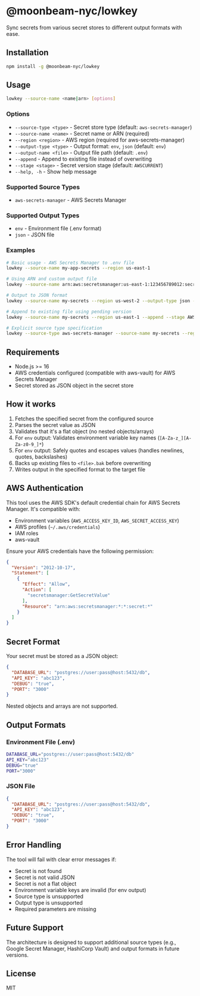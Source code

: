 # @moonbeam-nyc/lowkey

Sync secrets from various secret stores to different output formats with ease.

## Installation

```bash
npm install -g @moonbeam-nyc/lowkey
```

## Usage

```bash
lowkey --source-name <name|arn> [options]
```

### Options

- `--source-type <type>` - Secret store type (default: `aws-secrets-manager`)
- `--source-name <name>` - Secret name or ARN (required)
- `--region <region>` - AWS region (required for aws-secrets-manager)
- `--output-type <type>` - Output format: `env`, `json` (default: `env`)
- `--output-name <file>` - Output file path (default: `.env`)
- `--append` - Append to existing file instead of overwriting
- `--stage <stage>` - Secret version stage (default: `AWSCURRENT`)
- `--help, -h` - Show help message

### Supported Source Types

- `aws-secrets-manager` - AWS Secrets Manager

### Supported Output Types

- `env` - Environment file (.env format)
- `json` - JSON file

### Examples

```bash
# Basic usage - AWS Secrets Manager to .env file
lowkey --source-name my-app-secrets --region us-east-1

# Using ARN and custom output file
lowkey --source-name arn:aws:secretsmanager:us-east-1:123456789012:secret:my-secret-AbCdEf --region us-east-1 --output-name .env.local

# Output to JSON format
lowkey --source-name my-secrets --region us-west-2 --output-type json --output-name secrets.json

# Append to existing file using pending version
lowkey --source-name my-secrets --region us-east-1 --append --stage AWSPENDING

# Explicit source type specification
lowkey --source-type aws-secrets-manager --source-name my-secrets --region us-east-1
```

## Requirements

- Node.js >= 16
- AWS credentials configured (compatible with aws-vault) for AWS Secrets Manager
- Secret stored as JSON object in the secret store

## How it works

1. Fetches the specified secret from the configured source
2. Parses the secret value as JSON
3. Validates that it's a flat object (no nested objects/arrays)
4. For `env` output: Validates environment variable key names (`[A-Za-z_][A-Za-z0-9_]*`)
5. For `env` output: Safely quotes and escapes values (handles newlines, quotes, backslashes)
6. Backs up existing files to `<file>.bak` before overwriting
7. Writes output in the specified format to the target file

## AWS Authentication

This tool uses the AWS SDK's default credential chain for AWS Secrets Manager. It's compatible with:

- Environment variables (`AWS_ACCESS_KEY_ID`, `AWS_SECRET_ACCESS_KEY`)
- AWS profiles (`~/.aws/credentials`)
- IAM roles
- aws-vault

Ensure your AWS credentials have the following permission:
```json
{
  "Version": "2012-10-17",
  "Statement": [
    {
      "Effect": "Allow",
      "Action": [
        "secretsmanager:GetSecretValue"
      ],
      "Resource": "arn:aws:secretsmanager:*:*:secret:*"
    }
  ]
}
```

## Secret Format

Your secret must be stored as a JSON object:

```json
{
  "DATABASE_URL": "postgres://user:pass@host:5432/db",
  "API_KEY": "abc123",
  "DEBUG": "true",
  "PORT": "3000"
}
```

Nested objects and arrays are not supported.

## Output Formats

### Environment File (.env)

```bash
DATABASE_URL="postgres://user:pass@host:5432/db"
API_KEY="abc123"
DEBUG="true"
PORT="3000"
```

### JSON File

```json
{
  "DATABASE_URL": "postgres://user:pass@host:5432/db",
  "API_KEY": "abc123",
  "DEBUG": "true",
  "PORT": "3000"
}
```

## Error Handling

The tool will fail with clear error messages if:
- Secret is not found
- Secret is not valid JSON
- Secret is not a flat object
- Environment variable keys are invalid (for env output)
- Source type is unsupported
- Output type is unsupported
- Required parameters are missing

## Future Support

The architecture is designed to support additional source types (e.g., Google Secret Manager, HashiCorp Vault) and output formats in future versions.

## License

MIT